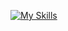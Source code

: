 [![My Skills](https://skillicons.dev/icons?i=js,ts,html,css,nodejs,php,mysql)](https://skillicons.dev)
